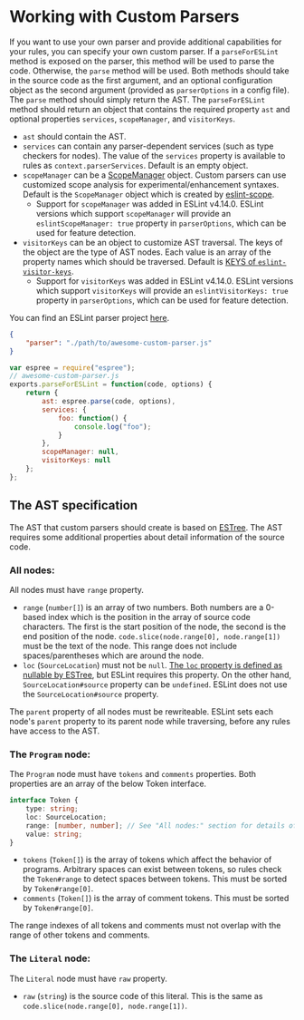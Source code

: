 # Working with Custom Parsers

If you want to use your own parser and provide additional capabilities for your rules, you can specify your own custom parser. If a `parseForESLint` method is exposed on the parser, this method will be used to parse the code. Otherwise, the `parse` method will be used. Both methods should take in the source code as the first argument, and an optional configuration object as the second argument (provided as `parserOptions` in a config file). The `parse` method should simply return the AST. The `parseForESLint` method should return an object that contains the required property `ast` and optional properties `services`, `scopeManager`, and `visitorKeys`.

* `ast` should contain the AST.
* `services` can contain any parser-dependent services (such as type checkers for nodes). The value of the `services` property is available to rules as `context.parserServices`. Default is an empty object.
* `scopeManager` can be a [ScopeManager](./scope-manager-interface.md) object. Custom parsers can use customized scope analysis for experimental/enhancement syntaxes. Default is the `ScopeManager` object which is created by [eslint-scope](https://github.com/eslint/eslint-scope).
    * Support for `scopeManager` was added in ESLint v4.14.0. ESLint versions which support `scopeManager` will provide an `eslintScopeManager: true` property in `parserOptions`, which can be used for feature detection.
* `visitorKeys` can be an object to customize AST traversal. The keys of the object are the type of AST nodes. Each value is an array of the property names which should be traversed. Default is [KEYS of `eslint-visitor-keys`](https://github.com/eslint/eslint-visitor-keys#evkkeys).
    * Support for `visitorKeys` was added in ESLint v4.14.0. ESLint versions which support `visitorKeys` will provide an `eslintVisitorKeys: true` property in `parserOptions`, which can be used for feature detection.

You can find an ESLint parser project [here](https://github.com/eslint/typescript-eslint-parser).

```json
{
    "parser": "./path/to/awesome-custom-parser.js"
}
```

```javascript
var espree = require("espree");
// awesome-custom-parser.js
exports.parseForESLint = function(code, options) {
    return {
        ast: espree.parse(code, options),
        services: {
            foo: function() {
                console.log("foo");
            }
        },
        scopeManager: null,
        visitorKeys: null
    };
};

```

## The AST specification

The AST that custom parsers should create is based on [ESTree](https://github.com/estree/estree). The AST requires some additional properties about detail information of the source code.

### All nodes:

All nodes must have `range` property.

* `range` (`number[]`) is an array of two numbers. Both numbers are a 0-based index which is the position in the array of source code characters. The first is the start position of the node, the second is the end position of the node. `code.slice(node.range[0], node.range[1])` must be the text of the node. This range does not include spaces/parentheses which are around the node.
* `loc` (`SourceLocation`) must not be `null`. [The `loc` property is defined as nullable by ESTree](https://github.com/estree/estree/blob/25834f7247d44d3156030f8e8a2d07644d771fdb/es5.md#node-objects), but ESLint requires this property. On the other hand, `SourceLocation#source` property can be `undefined`. ESLint does not use the `SourceLocation#source` property.

The `parent` property of all nodes must be rewriteable. ESLint sets each node's `parent` property to its parent node while traversing, before any rules have access to the AST.

### The `Program` node:

The `Program` node must have `tokens` and `comments` properties. Both properties are an array of the below Token interface.

```ts
interface Token {
    type: string;
    loc: SourceLocation;
    range: [number, number]; // See "All nodes:" section for details of `range` property.
    value: string;
}
```

* `tokens` (`Token[]`) is the array of tokens which affect the behavior of programs. Arbitrary spaces can exist between tokens, so rules check the `Token#range` to detect spaces between tokens. This must be sorted by `Token#range[0]`.
* `comments` (`Token[]`) is the array of comment tokens. This must be sorted by `Token#range[0]`.

The range indexes of all tokens and comments must not overlap with the range of other tokens and comments.

### The `Literal` node:

The `Literal` node must have `raw` property.

* `raw` (`string`) is the source code of this literal. This is the same as `code.slice(node.range[0], node.range[1])`.
